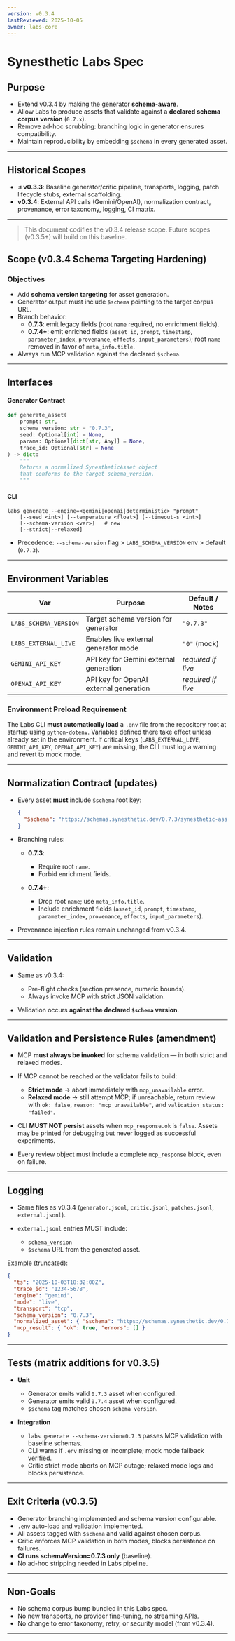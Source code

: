 ```yaml
---
version: v0.3.4
lastReviewed: 2025-10-05
owner: labs-core
---
```


# Synesthetic Labs Spec

## Purpose

- Extend v0.3.4 by making the generator **schema-aware**.
- Allow Labs to produce assets that validate against a **declared schema corpus version** (`0.7.x`).
- Remove ad-hoc scrubbing: branching logic in generator ensures compatibility.
- Maintain reproducibility by embedding `$schema` in every generated asset.

---

## Historical Scopes

- **≤ v0.3.3**: Baseline generator/critic pipeline, transports, logging, patch lifecycle stubs, external scaffolding.
- **v0.3.4**: External API calls (Gemini/OpenAI), normalization contract, provenance, error taxonomy, logging, CI matrix.

---

> This document codifies the v0.3.4 release scope. Future scopes (v0.3.5+) will build on this baseline.

## Scope (v0.3.4 Schema Targeting Hardening)

### Objectives
- Add **schema version targeting** for asset generation.
- Generator output must include `$schema` pointing to the target corpus URL.
- Branch behavior:
  - **0.7.3**: emit legacy fields (root `name` required, no enrichment fields).
  - **0.7.4+**: emit enriched fields (`asset_id`, `prompt`, `timestamp`, `parameter_index`, `provenance`, `effects`, `input_parameters`); root `name` removed in favor of `meta_info.title`.
- Always run MCP validation against the declared `$schema`.

---

## Interfaces

#### Generator Contract
```python
def generate_asset(
    prompt: str,
    schema_version: str = "0.7.3",
    seed: Optional[int] = None,
    params: Optional[dict[str, Any]] = None,
    trace_id: Optional[str] = None
) -> dict:
    """
    Returns a normalized SynestheticAsset object
    that conforms to the target schema_version.
    """
```

#### CLI

```
labs generate --engine=<gemini|openai|deterministic> "prompt"
    [--seed <int>] [--temperature <float>] [--timeout-s <int>]
    [--schema-version <ver>]   # new
    [--strict|--relaxed]
```

* Precedence: `--schema-version` flag > `LABS_SCHEMA_VERSION` env > default (`0.7.3`).

---

## Environment Variables

| Var                   | Purpose                                | Default / Notes    |
| --------------------- | -------------------------------------- | ------------------ |
| `LABS_SCHEMA_VERSION` | Target schema version for generator    | `"0.7.3"`          |
| `LABS_EXTERNAL_LIVE`  | Enables live external generator mode   | `"0"` (mock)       |
| `GEMINI_API_KEY`      | API key for Gemini external generation | *required if live* |
| `OPENAI_API_KEY`      | API key for OpenAI external generation | *required if live* |

### Environment Preload Requirement

The Labs CLI **must automatically load** a `.env` file from the repository root at startup
using `python-dotenv`.
Variables defined there take effect unless already set in the environment.
If critical keys (`LABS_EXTERNAL_LIVE`, `GEMINI_API_KEY`, `OPENAI_API_KEY`) are missing,
the CLI must log a warning and revert to mock mode.

---

## Normalization Contract (updates)

* Every asset **must** include `$schema` root key:

  ```json
  {
    "$schema": "https://schemas.synesthetic.dev/0.7.3/synesthetic-asset.schema.json"
  }
  ```

* Branching rules:

  * **0.7.3**:

    * Require root `name`.
    * Forbid enrichment fields.

  * **0.7.4+**:

    * Drop root `name`; use `meta_info.title`.
    * Include enrichment fields (`asset_id`, `prompt`, `timestamp`, `parameter_index`, `provenance`, `effects`, `input_parameters`).

* Provenance injection rules remain unchanged from v0.3.4.

---

## Validation

* Same as v0.3.4:

  * Pre-flight checks (section presence, numeric bounds).
  * Always invoke MCP with strict JSON validation.
* Validation occurs **against the declared `$schema` version**.

---

## Validation and Persistence Rules (amendment)

* MCP **must always be invoked** for schema validation — in both strict and relaxed modes.
* If MCP cannot be reached or the validator fails to build:

  * **Strict mode** → abort immediately with `mcp_unavailable` error.
  * **Relaxed mode** → still attempt MCP; if unreachable, return review with
    `ok: false`, `reason: "mcp_unavailable"`, and `validation_status: "failed"`.
* CLI **MUST NOT persist** assets when `mcp_response.ok` is `false`.
  Assets may be printed for debugging but never logged as successful experiments.
* Every review object must include a complete `mcp_response` block, even on failure.

---

## Logging

* Same files as v0.3.4 (`generator.jsonl`, `critic.jsonl`, `patches.jsonl`, `external.jsonl`).
* `external.jsonl` entries MUST include:

  * `schema_version`
  * `$schema` URL from the generated asset.

Example (truncated):

```json
{
  "ts": "2025-10-03T18:32:00Z",
  "trace_id": "1234-5678",
  "engine": "gemini",
  "mode": "live",
  "transport": "tcp",
  "schema_version": "0.7.3",
  "normalized_asset": { "$schema": "https://schemas.synesthetic.dev/0.7.3/synesthetic-asset.schema.json", ... },
  "mcp_result": { "ok": true, "errors": [] }
}
```

---

## Tests (matrix additions for v0.3.5)

* **Unit**

  * Generator emits valid `0.7.3` asset when configured.
  * Generator emits valid `0.7.4` asset when configured.
  * `$schema` tag matches chosen `schema_version`.
* **Integration**

  * `labs generate --schema-version=0.7.3` passes MCP validation with baseline schemas.
  * CLI warns if `.env` missing or incomplete; mock mode fallback verified.
  * Critic strict mode aborts on MCP outage; relaxed mode logs and blocks persistence.

---

## Exit Criteria (v0.3.5)

* Generator branching implemented and schema version configurable.
* `.env` auto-load and validation implemented.
* All assets tagged with `$schema` and valid against chosen corpus.
* Critic enforces MCP validation in both modes, blocks persistence on failures.
* **CI runs schemaVersion=0.7.3 only** (baseline).
* No ad-hoc stripping needed in Labs pipeline.

---

## Non-Goals

* No schema corpus bump bundled in this Labs spec.
* No new transports, no provider fine-tuning, no streaming APIs.
* No change to error taxonomy, retry, or security model (from v0.3.4).

---